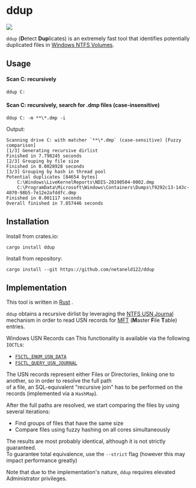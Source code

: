 # ddup

![](https://github.com/netaneld122/ddup/workflows/Rust/badge.svg)

`ddup` (**D**etect **Dup**licates) is an extremely fast tool that identifies potentially duplicated files in 
[Windows NTFS Volumes](https://en.wikipedia.org/wiki/NTFS).

## Usage
 
#### Scan C: recursively 
 ```
ddup C:
```

#### Scan C: recursively, search for .dmp files (case-insensitive) 
```
ddup C: -m **\*.dmp -i
```
Output:
```
Scanning drive C: with matcher `**\*.dmp` (case-sensitive) [Fuzzy comparison]
[1/3] Generating recursive dirlist
Finished in 7.798245 seconds
[2/3] Grouping by file size
Finished in 0.0028928 seconds
[3/3] Grouping by hash in thread pool
Potential duplicates [84654 bytes]
	C:\Windows\LiveKernelReports\NDIS-20190504-0002.dmp
	C:\ProgramData\Microsoft\Windows\Containers\Dumps\f9292c13-143c-4070-98b5-7e12e2afddfc.dmp
Finished in 0.001117 seconds
Overall finished in 7.857446 seconds
```

## Installation

Install from crates.io:
```shell script
cargo install ddup
```

Install from repository:
```shell script
cargo install --git https://github.com/netaneld122/ddup
```

## Implementation

This tool is written in [Rust](https://www.rust-lang.org/) .

`ddup` obtains a recursive dirlist by leveraging the [NTFS USN Journal](https://en.wikipedia.org/wiki/USN_Journal) mechanism 
in order to read USN records for [MFT](https://en.wikipedia.org/wiki/NTFS#Master_File_Table) (**M**aster **F**ile **T**able) entries.  

Windows USN Records can This functionality is available via the following `IOCTL`s:
* [`FSCTL_ENUM_USN_DATA`](https://docs.microsoft.com/en-us/windows/win32/api/winioctl/ni-winioctl-fsctl_enum_usn_data)
* [`FSCTL_QUERY_USN_JOURNAL`](https://docs.microsoft.com/en-us/windows/win32/api/winioctl/ni-winioctl-fsctl_query_usn_journal)

The USN records represent either Files or Directories, linking one to another, so in order to resolve the full path  
of a file, an SQL-equivalent "recursive join" has to be performed on the records (implemented via a `HashMap`).

After the full paths are resolved, we start comparing the files by using several iterations:
* Find groups of files that have the same size
* Compare files using fuzzy hashing on all cores simultaneously

The results are most probably identical, although it is not strictly guaranteed.  
To guarantee total equivalence, use the `--strict` flag (however this may impact performance greatly)

Note that due to the implementation's nature, `ddup` requires elevated Administrator privileges. 